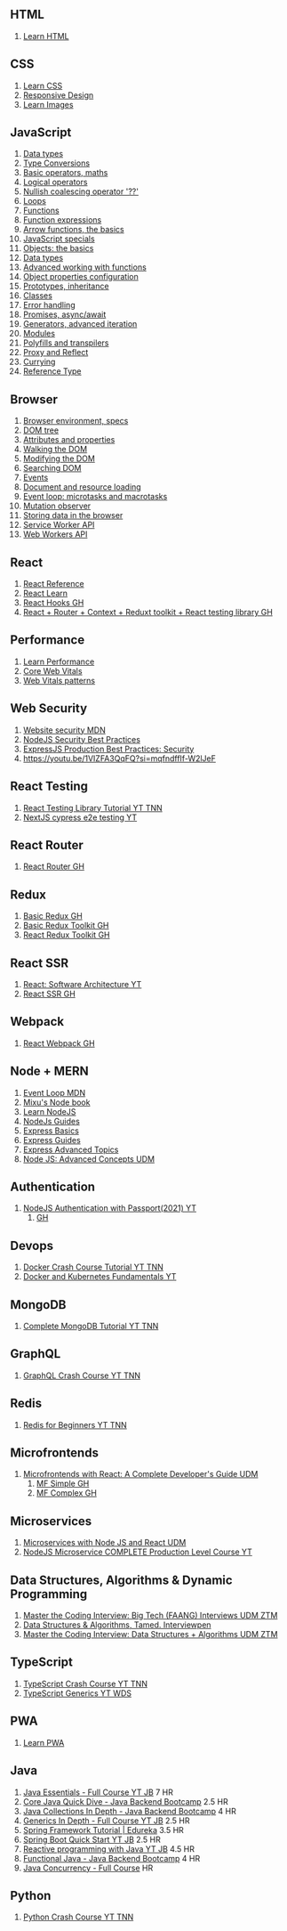 ## HTML

1. [Learn HTML](https://web.dev/learn/html)

## CSS

1. [Learn CSS](https://web.dev/learn/css)
2. [Responsive Design](https://web.dev/learn/design)
3. [Learn Images](https://web.dev/learn/images)

## JavaScript

1. [Data types](https://javascript.info/types)
2. [Type Conversions](https://javascript.info/type-conversions)
3. [Basic operators, maths](https://javascript.info/operators)
4. [Logical operators](https://javascript.info/logical-operators)
5. [Nullish coalescing operator '??'](https://javascript.info/nullish-coalescing-operator)
6. [Loops](https://javascript.info/while-for)
7. [Functions](https://javascript.info/function-basics)
8. [Function expressions](https://javascript.info/function-expressions)
9. [Arrow functions, the basics](https://javascript.info/arrow-functions-basics)
10. [JavaScript specials](https://javascript.info/javascript-specials)
11. [Objects: the basics](https://javascript.info/object-basics)
12. [Data types](https://javascript.info/data-types)
13. [Advanced working with functions](https://javascript.info/advanced-functions)
14. [Object properties configuration](https://javascript.info/object-properties)
15. [Prototypes, inheritance](https://javascript.info/prototypes)
16. [Classes](https://javascript.info/classes)
17. [Error handling](https://javascript.info/error-handling)
18. [Promises, async/await](https://javascript.info/async)
19. [Generators, advanced iteration](https://javascript.info/generators-iterators)
20. [Modules](https://javascript.info/modules)
21. [Polyfills and transpilers](https://javascript.info/polyfills)
22. [Proxy and Reflect](https://javascript.info/proxy)
23. [Currying](https://javascript.info/currying-partials)
24. [Reference Type](https://javascript.info/reference-type)

## Browser

1. [Browser environment, specs](https://javascript.info/browser-environment)
2. [DOM tree](https://javascript.info/dom-nodes)
3. [Attributes and properties](https://javascript.info/dom-attributes-and-properties)
4. [Walking the DOM](https://javascript.info/dom-navigation)
5. [Modifying the DOM](https://javascript.info/modifying-document)
6. [Searching DOM](https://javascript.info/searching-elements-dom)
7. [Events](https://javascript.info/events)
8. [Document and resource loading](https://javascript.info/loading)
9. [Event loop: microtasks and macrotasks](https://javascript.info/event-loop)
10. [Mutation observer](https://javascript.info/mutation-observer)
11. [Storing data in the browser](https://javascript.info/data-storage)
12. [Service Worker API](https://developer.mozilla.org/en-US/docs/Web/API/Service_Worker_API)
13. [Web Workers API](https://developer.mozilla.org/en-US/docs/Web/API/Web_Workers_API)

## React

1. [React Reference](https://react.dev/reference/react)
2. [React Learn](https://react.dev/learn)
3. [React Hooks GH](https://github.com/pankajspace/09-react-hooks-wds)
4. [React + Router + Context + Reduxt toolkit + React testing library GH](https://github.com/pankajspace/react-all)

## Performance

1. [Learn Performance](https://web.dev/learn/performance)
2. [Core Web Vitals](https://web.dev/explore/learn-core-web-vitals)
3. [Web Vitals patterns](https://web.dev/patterns/web-vitals-patterns)

## Web Security

1. [Website security MDN](https://developer.mozilla.org/en-US/docs/Learn/Server-side/First_steps/Website_security)
2. [NodeJS Security Best Practices](https://nodejs.org/en/guides/security/)
3. [ExpressJS Production Best Practices: Security](https://expressjs.com/en/advanced/best-practice-security.html)
4. https://youtu.be/1VIZFA3QqFQ?si=mqfndffIf-W2lJeF

## React Testing

1. [React Testing Library Tutorial YT TNN](https://www.youtube.com/playlist?list=PL4cUxeGkcC9gm4_-5UsNmLqMosM-dzuvQ)
2. [NextJS cypress e2e testing YT](https://www.youtube.com/watch?v=u8vMu7viCm8)

## React Router

1. [React Router GH](https://github.com/pankajspace/23-react-router-6)

## Redux

1. [Basic Redux GH](https://github.com/pankajspace/13-basic-redux)
2. [Basic Redux Toolkit GH](https://github.com/pankajspace/14-basic-redux-toolkit)
3. [React Redux Toolkit GH](https://github.com/pankajspace/14-react-redux-toolkit)

## React SSR

1. [React: Software Architecture YT](https://www.youtube.com/playlist?list=PLgeETUaEEds75rwfCOKPoND__EaZAwkS8)
2. [React SSR GH](https://github.com/pankajspace/23-react-ssr)

## Webpack

1. [React Webpack GH](https://github.com/pankajspace/template-webpack-react)

## Node + MERN

1. [Event Loop MDN](https://developer.mozilla.org/en-US/docs/Web/JavaScript/Event_loop)
2. [Mixu's Node book](https://book.mixu.net/node/)
3. [Learn NodeJS](https://nodejs.org/en/learn/getting-started/introduction-to-nodejs)
4. [NodeJs Guides](https://nodejs.org/en/guides)
5. [Express Basics](https://expressjs.com/en/starter/installing.html)
6. [Express Guides](https://expressjs.com/en/guide/routing.html)
7. [Express Advanced Topics](https://expressjs.com/en/advanced/developing-template-engines.html)
8. [Node JS: Advanced Concepts UDM](https://www.udemy.com/course/advanced-node-for-developers/)

## Authentication

1. [NodeJS Authentication with Passport(2021) YT](https://www.youtube.com/playlist?list=PL62km_yqC3ZHlvkKVmR2f3W6SEzh8pRIf)
   1. [GH](https://github.com/pankajspace/nodejs-auth-basic-jwt-passport)

## Devops

1. [Docker Crash Course Tutorial YT TNN](https://www.youtube.com/playlist?list=PL4cUxeGkcC9hxjeEtdHFNYMtCpjNBm3h7)
2. [Docker and Kubernetes Fundamentals YT](https://youtu.be/kTp5xUtcalw?si=3nbs3lElJr1JgmLD)

## MongoDB

1. [Complete MongoDB Tutorial YT TNN](https://www.youtube.com/playlist?list=PL4cUxeGkcC9h77dJ-QJlwGlZlTd4ecZOA)

## GraphQL

1. [GraphQL Crash Course YT TNN](https://www.youtube.com/playlist?list=PL4cUxeGkcC9gUxtblNUahcsg0WLxmrK_y)

## Redis

1. [Redis for Beginners YT TNN](https://www.youtube.com/playlist?list=PL4cUxeGkcC9h3V2eqhi8rRdIDJshP-b4P)

## Microfrontends

1. [Microfrontends with React: A Complete Developer's Guide UDM](https://www.udemy.com/course/microfrontend-course/)
   1. [MF Simple GH](https://github.com/pankajspace/17-micro-frontends-sg-simple)
   2. [MF Complex GH](https://github.com/pankajspace/17-micro-frontends-sg-complex)

## Microservices

1. [Microservices with Node JS and React UDM](https://www.udemy.com/course/microservices-with-node-js-and-react/)
2. [NodeJS Microservice COMPLETE Production Level Course YT](https://www.youtube.com/playlist?list=PLaLqLOj2bk9ZV2RhqXzABUP5QSg42uJEs)

## Data Structures, Algorithms & Dynamic Programming

1. [Master the Coding Interview: Big Tech (FAANG) Interviews UDM ZTM](https://www.udemy.com/course/master-the-coding-interview-big-tech-faang-interviews/)
2. [Data Structures & Algorithms, Tamed. Interviewpen](https://interviewpen.com/courses/data-structures-and-algorithms)
3. [Master the Coding Interview: Data Structures + Algorithms UDM ZTM](https://www.udemy.com/course/master-the-coding-interview-data-structures-algorithms/)

## TypeScript

1. [TypeScript Crash Course YT TNN](https://www.youtube.com/playlist?list=PL4cUxeGkcC9gNhFQgS4edYLqP7LkZcFMN)
2. [TypeScript Generics YT WDS](https://www.youtube.com/watch?v=EcCTIExsqmI)

## PWA

1. [Learn PWA](https://web.dev/learn/pwa)

## Java

1. [Java Essentials - Full Course YT JB](https://www.youtube.com/playlist?list=PLqq-6Pq4lTTYSqRzWc0AJfL9Bza6kdj9V) 7 HR
2. [Core Java Quick Dive - Java Backend Bootcamp](https://www.youtube.com/playlist?list=PLqq-6Pq4lTTZub8gxpKg6tox_yWmB_j4R) 2.5 HR
3. [Java Collections In Depth - Java Backend Bootcamp](https://www.youtube.com/playlist?list=PLqq-6Pq4lTTbgAXn1Tz7p9QE-Yp7JSolX) 4 HR
4. [Generics In Depth - Full Course YT JB](https://www.youtube.com/playlist?list=PLqq-6Pq4lTTbJNCU_lS7XC6hPEiTAABn_) 2.5 HR
5. [Spring Framework Tutorial | Edureka](https://www.youtube.com/watch?v=VvGjZgqojMc) 3.5 HR
6. [Spring Boot Quick Start YT JB](https://www.youtube.com/playlist?list=PLqq-6Pq4lTTbx8p2oCgcAQGQyqN8XeA1x) 2.5 HR
7. [Reactive programming with Java YT JB](https://www.youtube.com/playlist?list=PLqq-6Pq4lTTYPR2oH7kgElMYZhJd4vOGI) 4.5 HR
8. [Functional Java - Java Backend Bootcamp](https://www.youtube.com/playlist?list=PLqq-6Pq4lTTbobgvdemOhBH_D_sz3kD8c) 4 HR
9. [Java Concurrency - Full Course](https://www.youtube.com/playlist?list=PLqq-6Pq4lTTY8JY-DwAfoMiIZWHt2FKVX) HR

## Python

1. [Python Crash Course YT TNN](https://www.youtube.com/playlist?list=PL4cUxeGkcC9goeb7U1FXFdNszWetCmhfB)

